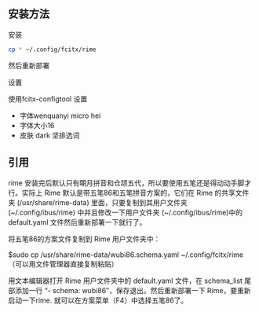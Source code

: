 
## 安装方法

安装

```sh
cp * ~/.config/fcitx/rime
```

然后重新部署

设置

使用fcitx-configtool 设置

 - 字体wenquanyi micro hei 
 - 字体大小16
 - 皮肤 dark 坚排选词

## 引用

rime 安装完后默认只有朙月拼音和仓颉五代，所以要使用五笔还是得动动手脚才行。实际上 Rime 默认是带五笔86和五笔拼音方案的，它们在 Rime 的共享文件夹 (/usr/share/rime-data) 里面，只要复制到其用户文件夹 (~/.config/ibus/rime) 中并且修改一下用户文件夹 (~/.config/ibus/rime)中的default.yaml 文件然后重新部署一下就行了。

将五笔86的方案文件复制到 Rime 用户文件夹中：

$sudo cp /usr/share/rime-data/wubi86.schema.yaml ~/.config/fcitx/rime（可以用文件管理器直接复制粘贴）

用文本编辑器打开 Rime 用户文件夹中的 default.yaml 文件，在 schema_list 尾部添加一行 “- schema: wubi86″，保存退出。然后重新部署一下 Rime，要重新启动一下rime. 就可以在方案菜单（F4）中选择五笔86了。
